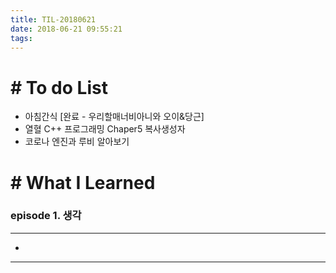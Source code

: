 ```yaml
---
title: TIL-20180621
date: 2018-06-21 09:55:21
tags: 
---
```


# # To do List

- 아침간식 [완료 - 우리할매너비아니와 오이&당근]
- 열혈 C++ 프로그래밍 Chaper5 복사생성자
- 코로나 엔진과 루비 알아보기


# # What I Learned

### episode 1. 생각

---

- 

---